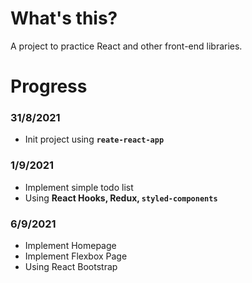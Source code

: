 # What's this?

A project to practice React and other front-end libraries.

# Progress

### 31/8/2021

- Init project using **`reate-react-app`**

### 1/9/2021

- Implement simple todo list
- Using **React Hooks, Redux, `styled-components`**

### 6/9/2021
- Implement Homepage
- Implement Flexbox Page
- Using React Bootstrap

